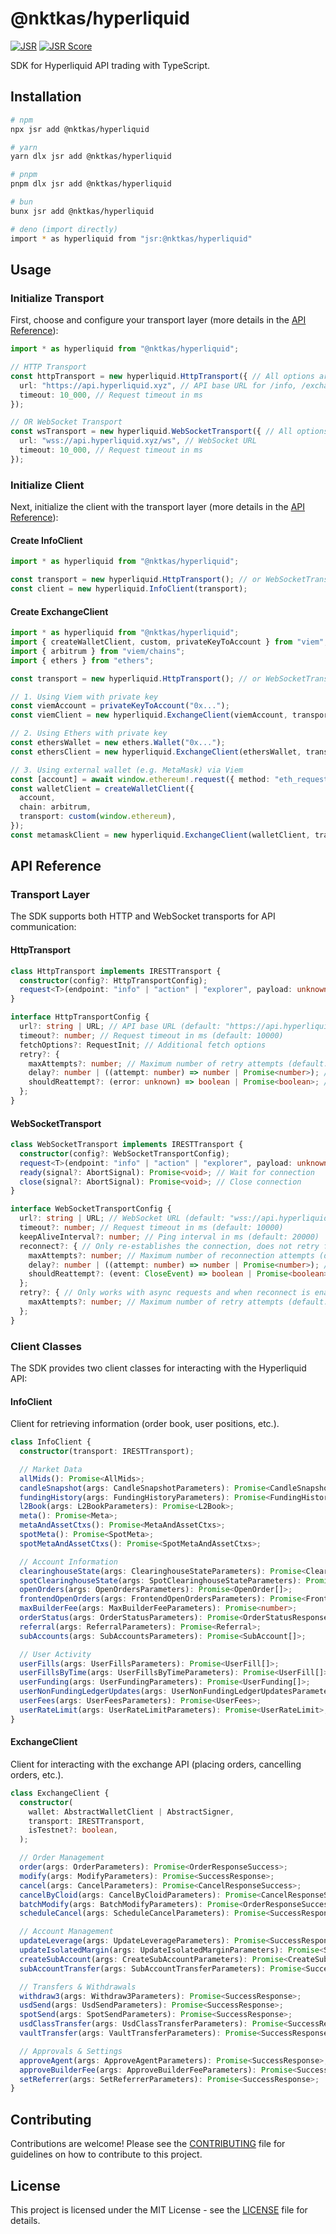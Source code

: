# @nktkas/hyperliquid

[![JSR](https://jsr.io/badges/@nktkas/hyperliquid)](https://jsr.io/@nktkas/hyperliquid) [![JSR Score](https://jsr.io/badges/@nktkas/hyperliquid/score)](https://jsr.io/@nktkas/hyperliquid)

SDK for Hyperliquid API trading with TypeScript.

## Installation

```bash
# npm
npx jsr add @nktkas/hyperliquid

# yarn 
yarn dlx jsr add @nktkas/hyperliquid

# pnpm
pnpm dlx jsr add @nktkas/hyperliquid

# bun
bunx jsr add @nktkas/hyperliquid

# deno (import directly)
import * as hyperliquid from "jsr:@nktkas/hyperliquid"
```

## Usage

### Initialize Transport

First, choose and configure your transport layer (more details in the [API Reference](#transport-layer)):

```typescript
import * as hyperliquid from "@nktkas/hyperliquid";

// HTTP Transport
const httpTransport = new hyperliquid.HttpTransport({ // All options are optional
  url: "https://api.hyperliquid.xyz", // API base URL for /info, /exchange, /explorer
  timeout: 10_000, // Request timeout in ms
});

// OR WebSocket Transport
const wsTransport = new hyperliquid.WebSocketTransport({ // All options are optional
  url: "wss://api.hyperliquid.xyz/ws", // WebSocket URL
  timeout: 10_000, // Request timeout in ms
});
```

### Initialize Client

Next, initialize the client with the transport layer (more details in the [API Reference](#client-classes)):

#### Create InfoClient

```typescript
import * as hyperliquid from "@nktkas/hyperliquid";

const transport = new hyperliquid.HttpTransport(); // or WebSocketTransport
const client = new hyperliquid.InfoClient(transport);
```

#### Create ExchangeClient

```typescript
import * as hyperliquid from "@nktkas/hyperliquid";
import { createWalletClient, custom, privateKeyToAccount } from "viem";
import { arbitrum } from "viem/chains";
import { ethers } from "ethers";

const transport = new hyperliquid.HttpTransport(); // or WebSocketTransport

// 1. Using Viem with private key
const viemAccount = privateKeyToAccount("0x...");
const viemClient = new hyperliquid.ExchangeClient(viemAccount, transport);

// 2. Using Ethers with private key
const ethersWallet = new ethers.Wallet("0x...");
const ethersClient = new hyperliquid.ExchangeClient(ethersWallet, transport);

// 3. Using external wallet (e.g. MetaMask) via Viem
const [account] = await window.ethereum!.request({ method: "eth_requestAccounts" });
const walletClient = createWalletClient({
  account,
  chain: arbitrum,
  transport: custom(window.ethereum),
});
const metamaskClient = new hyperliquid.ExchangeClient(walletClient, transport);
```

## API Reference

### Transport Layer

The SDK supports both HTTP and WebSocket transports for API communication:

#### HttpTransport

```typescript
class HttpTransport implements IRESTTransport {
  constructor(config?: HttpTransportConfig);
  request<T>(endpoint: "info" | "action" | "explorer", payload: unknown, signal?: AbortSignal): Promise<T>;
}
```

```typescript
interface HttpTransportConfig {
  url?: string | URL; // API base URL (default: "https://api.hyperliquid.xyz")
  timeout?: number; // Request timeout in ms (default: 10000)
  fetchOptions?: RequestInit; // Additional fetch options
  retry?: {
    maxAttempts?: number; // Maximum number of retry attempts (default: 0)
    delay?: number | ((attempt: number) => number | Promise<number>); // Delay between reconnections (default: Exponential backoff)
    shouldReattempt?: (error: unknown) => boolean | Promise<boolean>; // Custom retry logic (default: Retries on network errors and 5xx status codes)
  };
}
```

#### WebSocketTransport

```typescript
class WebSocketTransport implements IRESTTransport {
  constructor(config?: WebSocketTransportConfig);
  request<T>(endpoint: "info" | "action" | "explorer", payload: unknown, signal?: AbortSignal): Promise<T>;
  ready(signal?: AbortSignal): Promise<void>; // Wait for connection
  close(signal?: AbortSignal): Promise<void>; // Close connection
}
```

```typescript
interface WebSocketTransportConfig {
  url?: string | URL; // WebSocket URL (default: "wss://api.hyperliquid.xyz/ws")
  timeout?: number; // Request timeout in ms (default: 10000)
  keepAliveInterval?: number; // Ping interval in ms (default: 20000)
  reconnect?: { // Only re-establishes the connection, does not retry failed requests.
    maxAttempts?: number; // Maximum number of reconnection attempts (default: 3)
    delay?: number | ((attempt: number) => number | Promise<number>); // Delay between reconnections (default: Exponential backoff)
    shouldReattempt?: (event: CloseEvent) => boolean | Promise<boolean>; // Custom reconnection logic (default: Non-normal close code)
  };
  retry?: { // Only works with async requests and when reconnect is enabled.
    maxAttempts?: number; // Maximum number of retry attempts (default: 0)
  };
}
```

### Client Classes

The SDK provides two client classes for interacting with the Hyperliquid API:

#### InfoClient

Client for retrieving information (order book, user positions, etc.).

```typescript
class InfoClient {
  constructor(transport: IRESTTransport);

  // Market Data
  allMids(): Promise<AllMids>;
  candleSnapshot(args: CandleSnapshotParameters): Promise<CandleSnapshot[]>;
  fundingHistory(args: FundingHistoryParameters): Promise<FundingHistory[]>;
  l2Book(args: L2BookParameters): Promise<L2Book>;
  meta(): Promise<Meta>;
  metaAndAssetCtxs(): Promise<MetaAndAssetCtxs>;
  spotMeta(): Promise<SpotMeta>;
  spotMetaAndAssetCtxs(): Promise<SpotMetaAndAssetCtxs>;

  // Account Information
  clearinghouseState(args: ClearinghouseStateParameters): Promise<ClearinghouseState>;
  spotClearinghouseState(args: SpotClearinghouseStateParameters): Promise<SpotClearinghouseState>;
  openOrders(args: OpenOrdersParameters): Promise<OpenOrder[]>;
  frontendOpenOrders(args: FrontendOpenOrdersParameters): Promise<FrontendOpenOrder[]>;
  maxBuilderFee(args: MaxBuilderFeeParameters): Promise<number>;
  orderStatus(args: OrderStatusParameters): Promise<OrderStatusResponse>;
  referral(args: ReferralParameters): Promise<Referral>;
  subAccounts(args: SubAccountsParameters): Promise<SubAccount[]>;

  // User Activity
  userFills(args: UserFillsParameters): Promise<UserFill[]>;
  userFillsByTime(args: UserFillsByTimeParameters): Promise<UserFill[]>;
  userFunding(args: UserFundingParameters): Promise<UserFunding[]>;
  userNonFundingLedgerUpdates(args: UserNonFundingLedgerUpdatesParameters): Promise<UserNonFundingLedgerUpdates[]>;
  userFees(args: UserFeesParameters): Promise<UserFees>;
  userRateLimit(args: UserRateLimitParameters): Promise<UserRateLimit>;
}
```

#### ExchangeClient

Client for interacting with the exchange API (placing orders, cancelling orders, etc.).

```typescript
class ExchangeClient {
  constructor(
    wallet: AbstractWalletClient | AbstractSigner,
    transport: IRESTTransport,
    isTestnet?: boolean,
  );

  // Order Management
  order(args: OrderParameters): Promise<OrderResponseSuccess>;
  modify(args: ModifyParameters): Promise<SuccessResponse>;
  cancel(args: CancelParameters): Promise<CancelResponseSuccess>;
  cancelByCloid(args: CancelByCloidParameters): Promise<CancelResponseSuccess>;
  batchModify(args: BatchModifyParameters): Promise<OrderResponseSuccess>;
  scheduleCancel(args: ScheduleCancelParameters): Promise<SuccessResponse>;

  // Account Management
  updateLeverage(args: UpdateLeverageParameters): Promise<SuccessResponse>;
  updateIsolatedMargin(args: UpdateIsolatedMarginParameters): Promise<SuccessResponse>;
  createSubAccount(args: CreateSubAccountParameters): Promise<CreateSubAccountResponse>;
  subAccountTransfer(args: SubAccountTransferParameters): Promise<SuccessResponse>;

  // Transfers & Withdrawals
  withdraw3(args: Withdraw3Parameters): Promise<SuccessResponse>;
  usdSend(args: UsdSendParameters): Promise<SuccessResponse>;
  spotSend(args: SpotSendParameters): Promise<SuccessResponse>;
  usdClassTransfer(args: UsdClassTransferParameters): Promise<SuccessResponse>;
  vaultTransfer(args: VaultTransferParameters): Promise<SuccessResponse>;

  // Approvals & Settings
  approveAgent(args: ApproveAgentParameters): Promise<SuccessResponse>;
  approveBuilderFee(args: ApproveBuilderFeeParameters): Promise<SuccessResponse>;
  setReferrer(args: SetReferrerParameters): Promise<SuccessResponse>;
}
```

## Contributing

Contributions are welcome! Please see the [CONTRIBUTING](./CONTRIBUTING.md) file for guidelines on how to contribute to this project.

## License

This project is licensed under the MIT License - see the [LICENSE](./LICENSE) file for details.
